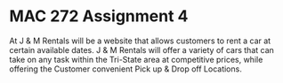 # MAC 272 Assignment 4 

At J & M Rentals will be a website that allows customers to rent a car at certain available dates. J & M Rentals will offer a variety of cars that can take on any task within the Tri-State area at competitive prices, while offering the Customer convenient Pick up & Drop off Locations. 
